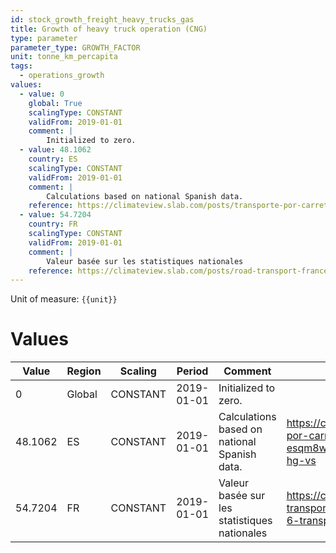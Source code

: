```yaml
---
id: stock_growth_freight_heavy_trucks_gas
title: Growth of heavy truck operation (CNG)
type: parameter
parameter_type: GROWTH_FACTOR
unit: tonne_km_percapita
tags:
  - operations_growth
values:
  - value: 0
    global: True
    scalingType: CONSTANT
    validFrom: 2019-01-01
    comment: |
        Initialized to zero.
  - value: 48.1062
    country: ES
    scalingType: CONSTANT
    validFrom: 2019-01-01
    comment: |
        Calculations based on national Spanish data.
    reference: https://climateview.slab.com/posts/transporte-por-carretera-road-transport-esqm8w27#hjt6q-heavy-goods-vehicles-hg-vs
  - value: 54.7204
    country: FR
    scalingType: CONSTANT
    validFrom: 2019-01-01
    comment: |
        Valeur basée sur les statistiques nationales
    reference: https://climateview.slab.com/posts/road-transport-france-eoxjg43o#hp6pa-tableau-6-transport-poids-lourds
---
```



Unit of measure: `{{unit}}`


# Values


| Value | Region | Scaling | Period | Comment | Reference |
|-------|--------|---------|--------|---------|-----------|
| 0 | Global | CONSTANT | 2019-01-01 | Initialized to zero. |  |
| 48.1062 | ES | CONSTANT | 2019-01-01 | Calculations based on national Spanish data. | https://climateview.slab.com/posts/transporte-por-carretera-road-transport-esqm8w27#hjt6q-heavy-goods-vehicles-hg-vs |
| 54.7204 | FR | CONSTANT | 2019-01-01 | Valeur basée sur les statistiques nationales | https://climateview.slab.com/posts/road-transport-france-eoxjg43o#hp6pa-tableau-6-transport-poids-lourds |


